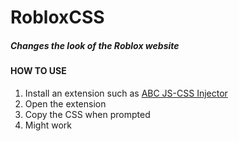 # RobloxCSS
##### Changes the look of the Roblox website

#### HOW TO USE
1. Install an extension such as [ABC JS-CSS Injector](https://chrome.google.com/webstore/detail/abc-js-css-injector/dnoagfebjndkhkabjkkoeeijnjpmbimj/related)
2. Open the extension
3. Copy the CSS when prompted
4. Might work
